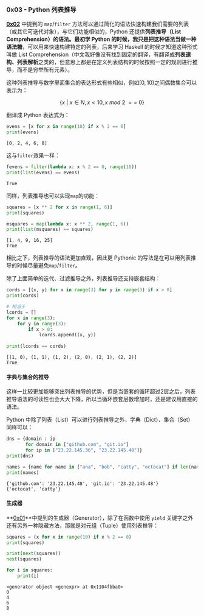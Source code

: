 
### 0x03 - Python 列表推导

**[0x02](https://github.com/rainyear/pytips/blob/master/Tips/2016-03-08-Functional-Programming-in-Python.ipynb)** 中提到的 `map`/`filter` 方法可以通过简化的语法快速构建我们需要的列表（或其它可迭代对象），与它们功能相似的，Python 还提供**列表推导（List Comprehension）**的语法。最初学 Python 的时候，我只是把这种语法当做一种**语法糖**，可以用来快速构建特定的列表，后来学习 Haskell 的时候才知道这种形式叫做 List Comprehension（中文我好像没有找到固定的翻译，有翻译成**列表速构、列表解析**之类的，但意思上都是在定义列表结构的时候按照一定的规则进行推导，而不是穷举所有元素）。

这种列表推导与数学里面集合的表达形式有些相似，例如$[0, 10)$之间偶数集合可以表示为：

$$\left\{x\ |\ x \in N, x \lt 10, x\ mod\ 2\ ==\ 0\right\}$$

翻译成 Python 表达式为：


```python
evens = [x for x in range(10) if x % 2 == 0]
print(evens)
```

    [0, 2, 4, 6, 8]


这与`filter`效果一样：


```python
fevens = filter(lambda x: x % 2 == 0, range(10))
print(list(evens) == evens)
```

    True


同样，列表推导也可以实现`map`的功能：


```python
squares = [x ** 2 for x in range(1, 6)]
print(squares)

msquares = map(lambda x: x ** 2, range(1, 6))
print(list(msquares) == squares)
```

    [1, 4, 9, 16, 25]
    True


相比之下，列表推导的语法更加直观，因此更 Pythonic 的写法是在可以用列表推导的时候尽量避免`map`/`filter`。

除了上面简单的迭代、过滤推导之外，列表推导还支持嵌套结构：


```python
cords = [(x, y) for x in range(3) for y in range(3) if x > 0]
print(cords)

# 相当于
lcords = []
for x in range(3):
    for y in range(3):
        if x > 0:
            lcords.append((x, y))
            
print(lcords == cords)
```

    [(1, 0), (1, 1), (1, 2), (2, 0), (2, 1), (2, 2)]
    True


#### 字典与集合的推导

这样一比较更加能够突出列表推导的优势，但是当嵌套的循环超过2层之后，列表推导语法的可读性也会大大下降，所以当循环嵌套层数增加时，还是建议用直接的语法。

Python 中除了列表（List）可以进行列表推导之外，字典（Dict）、集合（Set）同样可以：


```python
dns = {domain : ip
       for domain in ["github.com", "git.io"]
       for ip in ["23.22.145.36", "23.22.145.48"]}
print(dns)

names = {name for name in ["ana", "bob", "catty", "octocat"] if len(name) > 3}
print(names)
```

    {'github.com': '23.22.145.48', 'git.io': '23.22.145.48'}
    {'octocat', 'catty'}


#### 生成器

**[0x01](https://github.com/rainyear/pytips/blob/master/Tips/2016-03-07-iterator-and-generator.ipynb)**中提到的生成器（Generator），除了在函数中使用 `yield` 关键字之外还有另外一种隐藏方法，那就是对元组（Tuple）使用列表推导：


```python
squares = (x for x in range(10) if x % 2 == 0)
print(squares)

print(next(squares))
next(squares)

for i in squares:
    print(i)
```

    <generator object <genexpr> at 0x1104fbba0>
    0
    4
    6
    8

